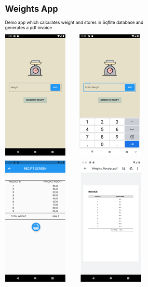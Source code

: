 # Weights App
Demo app which calculates weight and stores in Sqflite database and generates a pdf invoice



<img src="/screenshots/Screenshot_1630216801.png" width="200" height="400">   $~~~~~~~~~~~$<img src="/screenshots/Screenshot_1630216806.png" width="200" height="400"> 

<img src="/screenshots/Screenshot_1630216855.png" width="200" height="400"> $~~~~~~~~~~~$ <img src="/screenshots/Screenshot_1630216871.png" width="200" height="400"> 
